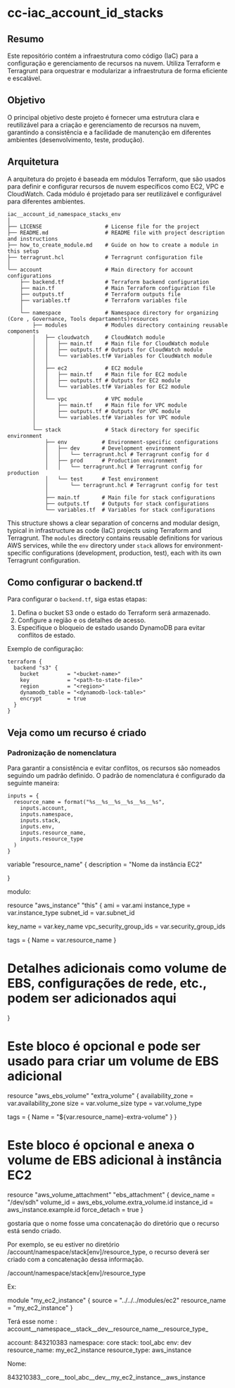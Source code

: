 # cc-iac_account_id_stacks

## Resumo

Este repositório contém a infraestrutura como código (IaC) para a configuração e gerenciamento de recursos na nuvem. Utiliza Terraform e Terragrunt para orquestrar e modularizar a infraestrutura de forma eficiente e escalável.

## Objetivo
O principal objetivo deste projeto é fornecer uma estrutura clara e reutilizável para a criação e gerenciamento de recursos na nuvem, garantindo a consistência e a facilidade de manutenção em diferentes ambientes (desenvolvimento, teste, produção).

## Arquitetura

A arquitetura do projeto é baseada em módulos Terraform, que são usados para definir e configurar recursos de nuvem específicos como EC2, VPC e CloudWatch. Cada módulo é projetado para ser reutilizável e configurável para diferentes ambientes.

```
iac__account_id_namespace_stacks_env
│
├── LICENSE                    # License file for the project
├── README.md                  # README file with project description and instructions
├── how_to_create_module.md    # Guide on how to create a module in this setup
├── terragrunt.hcl             # Terragrunt configuration file
│
└── account                    # Main directory for account configurations
    ├── backend.tf             # Terraform backend configuration
    ├── main.tf                # Main Terraform configuration file
    ├── outputs.tf             # Terraform outputs file
    ├── variables.tf           # Terraform variables file
    │
    └── namespace              # Namespace directory for organizing (Core , Governance, Tools departaments)resources
        ├── modules            # Modules directory containing reusable components
        │   ├── cloudwatch     # CloudWatch module
        │   │   ├── main.tf    # Main file for CloudWatch module
        │   │   ├── outputs.tf # Outputs for CloudWatch module
        │   │   └── variables.tf# Variables for CloudWatch module
        │   │
        │   ├── ec2            # EC2 module
        │   │   ├── main.tf    # Main file for EC2 module
        │   │   ├── outputs.tf # Outputs for EC2 module
        │   │   └── variables.tf# Variables for EC2 module
        │   │
        │   └── vpc            # VPC module
        │       ├── main.tf    # Main file for VPC module
        │       ├── outputs.tf # Outputs for VPC module
        │       └── variables.tf# Variables for VPC module
        │
        └── stack              # Stack directory for specific environment 
            ├── env           # Environment-specific configurations
            │   ├── dev       # Development environment
            │   │   └── terragrunt.hcl # Terragrunt config for d
            │   ├── prod      # Production environment
            │   │   └── terragrunt.hcl # Terragrunt config for production 
            │   └── test      # Test environment
            │       └── terragrunt.hcl # Terragrunt config for test 
            │
            ├── main.tf       # Main file for stack configurations
            ├── outputs.tf    # Outputs for stack configurations
            └── variables.tf  # Variables for stack configurations
```

This structure shows a clear separation of concerns and modular design, typical in infrastructure as code (IaC) projects using Terraform and Terragrunt. The `modules` directory contains reusable definitions for various AWS services, while the `env` directory under `stack` allows for environment-specific configurations (development, production, test), each with its own Terragrunt configuration.


## Como configurar o backend.tf

Para configurar o `backend.tf`, siga estas etapas:
1. Defina o bucket S3 onde o estado do Terraform será armazenado.
2. Configure a região e os detalhes de acesso.
3. Especifique o bloqueio de estado usando DynamoDB para evitar conflitos de estado.

Exemplo de configuração:
```hcl
terraform {
  backend "s3" {
    bucket         = "<bucket-name>"
    key            = "<path-to-state-file>"
    region         = "<region>"
    dynamodb_table = "<dynamodb-lock-table>"
    encrypt        = true
  }
}
```

## Veja como um recurso é criado

### Padronização de nomenclatura
Para garantir a consistência e evitar conflitos, os recursos são nomeados seguindo um padrão definido. O padrão de nomenclatura é configurado da seguinte maneira:

```hcl
inputs = {
  resource_name = format("%s__%s__%s__%s__%s__%s", 
    inputs.account, 
    inputs.namespace, 
    inputs.stack, 
    inputs.env, 
    inputs.resource_name, 
    inputs.resource_type
  )
}
```


variable "resource_name" {
  description = "Nome da instância EC2"

  
}

modulo:

resource "aws_instance" "this" {
  ami           = var.ami
  instance_type = var.instance_type
  subnet_id     = var.subnet_id

  key_name               = var.key_name
  vpc_security_group_ids = var.security_group_ids

  tags = {
    Name = var.resource_name
  }

  # Detalhes adicionais como volume de EBS, configurações de rede, etc., podem ser adicionados aqui
}

# Este bloco é opcional e pode ser usado para criar um volume de EBS adicional
resource "aws_ebs_volume" "extra_volume" {
  availability_zone = var.availability_zone
  size              = var.volume_size
  type              = var.volume_type

  tags = {
    Name = "${var.resource_name}-extra-volume"
  }
}

# Este bloco é opcional e anexa o volume de EBS adicional à instância EC2
resource "aws_volume_attachment" "ebs_attachment" {
  device_name = "/dev/sdh"
  volume_id   = aws_ebs_volume.extra_volume.id
  instance_id = aws_instance.example.id
  force_detach = true
}


gostaria que o nome fosse uma concatenação do diretório que o recurso está sendo criado.

Por exemplo, se eu estiver no diretório /account/namespace/stack[env]/resource_type, o recurso deverá ser criado com a concatenação dessa informação.

/account/namespace/stack[env]/resource_type

Ex:

module "my_ec2_instance" {
    source        = "../../../modules/ec2"
    resource_name = "my_ec2_instance"
}

Terá esse nome : account__namespace__stack__dev__resource_name__resource_type_

account: 843210383
namespace: core
stack: tool_abc
env: dev
resource_name: my_ec2_instance
resource_type: aws_instance

Nome:

843210383__core__tool_abc__dev__my_ec2_instance__aws_instance
